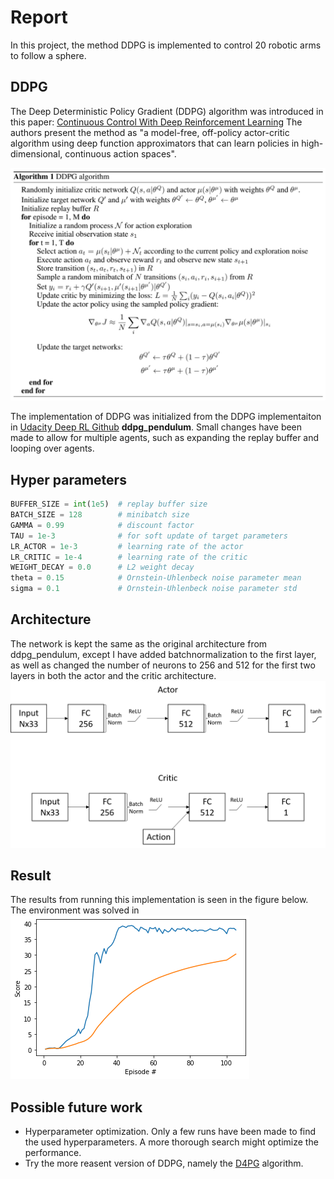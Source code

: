 # Report
In this project, the method DDPG is implemented to control 20 robotic arms to follow a sphere.

## DDPG
The Deep Deterministic Policy Gradient (DDPG) algorithm was introduced in this paper: [Continuous Control With Deep Reinforcement Learning](https://arxiv.org/pdf/1509.02971.pdf)
The authors present the method as "a model-free, off-policy actor-critic algorithm using deep function approximators that can learn policies in high-dimensional, continuous action spaces".

![DDPG Algorithm](images/DDPG_algorithm.PNG "DDPG Algorithm")

The implementation of DDPG was initialized from the DDPG implementaiton in [Udacity Deep RL Github](https://github.com/udacity/deep-reinforcement-learning) **ddpg_pendulum**.
Small changes have been made to allow for multiple agents, such as expanding the replay buffer and looping over agents.

## Hyper parameters
```python
BUFFER_SIZE = int(1e5)  # replay buffer size
BATCH_SIZE = 128        # minibatch size
GAMMA = 0.99            # discount factor
TAU = 1e-3              # for soft update of target parameters
LR_ACTOR = 1e-3         # learning rate of the actor 
LR_CRITIC = 1e-4        # learning rate of the critic
WEIGHT_DECAY = 0.0      # L2 weight decay
theta = 0.15            # Ornstein-Uhlenbeck noise parameter mean
sigma = 0.1             # Ornstein-Uhlenbeck noise parameter std
```
## Architecture
The network is kept the same as the original architecture from ddpg_pendulum, except I have added batchnormalization to the first layer, as well as changed the number of neurons to 256 and 512 for the first two layers in both the actor and the critic architecture. 
![Architectures](images/architectures.png "Architectures")

## Result
The results from running this implementation is seen in the figure below. The environment was solved in 
![Results](images/results.png "Results")

## Possible future work
* Hyperparameter optimization. Only a few runs have been made to find the used hyperparameters. A more thorough search might optimize the performance. 
* Try the more reasent version of DDPG, namely the [D4PG](https://arxiv.org/pdf/1804.08617.pdf) algorithm. 
